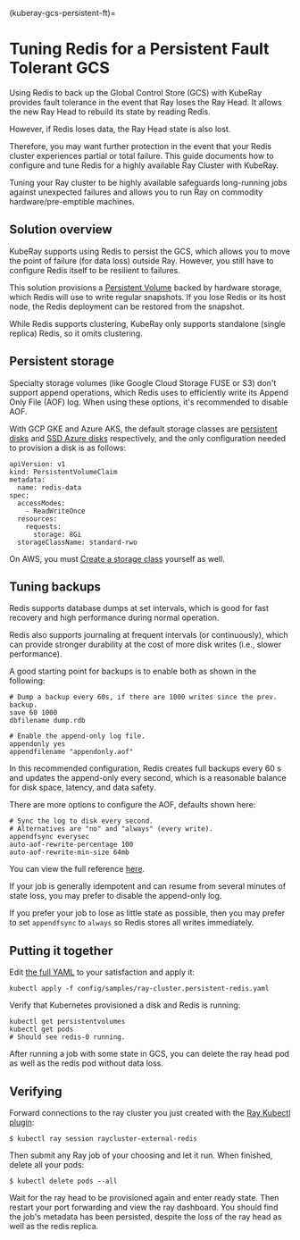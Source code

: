 (kuberay-gcs-persistent-ft)=
# Tuning Redis for a Persistent Fault Tolerant GCS

Using Redis to back up the Global Control Store (GCS) with KubeRay provides
fault tolerance in the event that Ray loses the Ray Head. It allows the new Ray
Head to rebuild its state by reading Redis.

However, if Redis loses data, the Ray Head state is also lost.

Therefore, you may want further protection in the event that your Redis cluster experiences
partial or total failure. This guide documents how to configure and tune Redis
for a highly available Ray Cluster with KubeRay.

Tuning your Ray cluster to be highly available safeguards long-running jobs
against unexpected failures and allows you to run Ray on commodity
hardware/pre-emptible machines.

## Solution overview

KubeRay supports using Redis to persist the GCS, which allows you to move the
point of failure (for data loss) outside Ray. However, you still have to configure Redis
itself to be resilient to failures.

This solution provisions a [Persistent
Volume](https://kubernetes.io/docs/concepts/storage/persistent-volumes/) backed
by hardware storage, which Redis will use to write regular snapshots. If you lose Redis or its host node, the Redis deployment can be restored from the
snapshot.

While Redis supports clustering, KubeRay only supports standalone (single
replica) Redis, so it omits clustering.

## Persistent storage

Specialty storage volumes (like Google Cloud Storage FUSE or S3) don't support
append operations, which Redis uses to efficiently write its Append Only File
(AOF) log. When using these options, it's recommended to disable AOF.

With GCP GKE and Azure AKS, the default storage classes are [persistent
disks](https://cloud.google.com/kubernetes-engine/docs/concepts/persistent-volumes)
and [SSD Azure
disks](https://learn.microsoft.com/en-us/azure/aks/azure-csi-disk-storage-provision)
respectively, and the only configuration needed to provision a disk is as
follows:

```
apiVersion: v1
kind: PersistentVolumeClaim
metadata:
  name: redis-data
spec:
  accessModes:
    - ReadWriteOnce
  resources:
    requests:
      storage: 8Gi
  storageClassName: standard-rwo
```

On AWS, you must [Create a storage
class](https://docs.aws.amazon.com/eks/latest/userguide/create-storage-class.html)
yourself as well.

## Tuning backups

Redis supports database dumps at set intervals, which is good for fast recovery
and high performance during normal operation.

Redis also supports journaling at frequent intervals (or continuously), which
can provide stronger durability at the cost of more disk writes (i.e., slower
performance).

A good starting point for backups is to enable both as shown in the following:

```
# Dump a backup every 60s, if there are 1000 writes since the prev. backup.
save 60 1000
dbfilename dump.rdb

# Enable the append-only log file.
appendonly yes
appendfilename "appendonly.aof"

```

In this recommended configuration, Redis creates full backups every 60 s and updates the
append-only every second, which is a reasonable balance for disk
space, latency, and data safety.

There are more options to configure the AOF, defaults shown here:

```
# Sync the log to disk every second.
# Alternatives are "no" and "always" (every write).
appendfsync everysec
auto-aof-rewrite-percentage 100
auto-aof-rewrite-min-size 64mb
```

You can view the full reference
[here](https://raw.githubusercontent.com/redis/redis/refs/tags/7.4.0/redis.conf).


If your job is generally idempotent and can resume from several minutes of state
loss, you may prefer to disable the append-only log.

If you prefer your job to lose as little state as possible, then you may prefer
to set `appendfsync` to `always` so Redis stores all writes immediately.

## Putting it together

Edit [the full
YAML](https://github.com/ray-project/kuberay/blob/master/config/samples/ray-cluster.persistent-redis.yaml)
to your satisfaction and apply it:

```
kubectl apply -f config/samples/ray-cluster.persistent-redis.yaml
```

Verify that Kubernetes provisioned a disk and Redis is running:

```
kubectl get persistentvolumes
kubectl get pods
# Should see redis-0 running.
```

After running a job with some state in GCS, you can delete the ray
head pod as well as the redis pod without data loss.

## Verifying

Forward connections to the ray cluster you just created with the [Ray Kubectl
plugin](kubectl-plugin):

```
$ kubectl ray session raycluster-external-redis
```

Then submit any Ray job of your choosing and let it run. When finished, delete
all your pods:

```
$ kubectl delete pods --all
```

Wait for the ray head to be provisioned again and enter ready state. Then
restart your port forwarding and view the ray dashboard. You should find the
job's metadata has been persisted, despite the loss of the ray head as well as
the redis replica.
